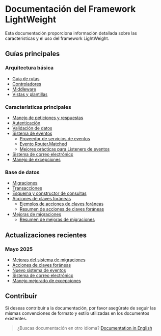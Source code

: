 # Documentación del Framework LightWeight

Esta documentación proporciona información detallada sobre las características y el uso del framework LightWeight.

## Guías principales

### Arquitectura básica
- [Guía de rutas](routing-guide.md)
- [Controladores](controllers-guide.md)
- [Middleware](middleware-guide.md)
- [Vistas y plantillas](views-templating.md)

### Características principales
- [Manejo de peticiones y respuestas](request-response-handling.md)
- [Autenticación](authentication-guide.md)
- [Validación de datos](validation-guide.md)
- [Sistema de eventos](events-guide.md)
  - [Proveedor de servicios de eventos](event-service-provider.md)
  - [Evento Router.Matched](router-matched-event.md)
  - [Mejores prácticas para Listeners de eventos](event-listener-best-practices.md)
- [Sistema de correo electrónico](mail-system.md)
- [Manejo de excepciones](exception-handling.md)

### Base de datos
- [Migraciones](create-migration-guide.md)
- [Transacciones](database-transactions.md)
- [Esquema y constructor de consultas](migrations-schema-builder.md)
- [Acciones de claves foráneas](foreign-key-actions.md)
  - [Ejemplos de acciones de claves foráneas](foreign-key-actions-examples.md)
  - [Resumen de acciones de claves foráneas](foreign-key-actions-summary.md)
- [Mejoras de migraciones](migration-enhancement-documentation.md)
  - [Resumen de mejoras de migraciones](migration-enhancement-summary.md)

## Actualizaciones recientes

### Mayo 2025
- [Mejoras del sistema de migraciones](migration-enhancement-documentation.md)
- [Acciones de claves foráneas](foreign-key-actions.md)
- [Nuevo sistema de eventos](events-guide.md)
- [Sistema de correo electrónico](mail-system.md)
- [Manejo mejorado de excepciones](exception-handling.md)

## Contribuir

Si deseas contribuir a la documentación, por favor asegúrate de seguir las mismas convenciones de formato y estilo utilizadas en los documentos existentes.

> ¿Buscas documentación en otro idioma? [Documentation in English](/docs/en/index.md)
